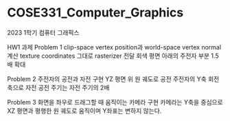 # COSE331_Computer_Graphics
2023 1학기 컴퓨터 그래픽스

HW1 과제
Problem 1
clip-space vertex position과 world-space vertex normal 계산
texture coordinates 그대로 rasterizer 전달
회색 평면 아래의 주전자 부분 1.5배 확대

Problem 2
주전자의 공전과 자전 구현
YZ 평면 위 원 궤도로 공전
주전자의 Y축 회전축으로 자전
공전 주기는 자전 주기의 2배

Problem 3
화면을 좌우로 드래그할 때 움직이는 카메라 구현
카메라는 Y축을 중심으로 XZ 평면과 평행한 원 궤도로 움직이며 Y좌표는 변하지 않는다.
